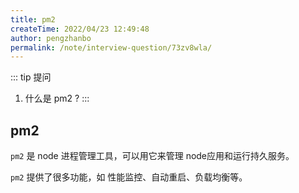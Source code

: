 ```yaml
---
title: pm2
createTime: 2022/04/23 12:49:48
author: pengzhanbo
permalink: /note/interview-question/73zv8wla/
---
```


::: tip 提问
1. 什么是 pm2 ?
:::

## pm2

`pm2` 是 node 进程管理工具，可以用它来管理 node应用和运行持久服务。

`pm2` 提供了很多功能，如 性能监控、自动重启、负载均衡等。
